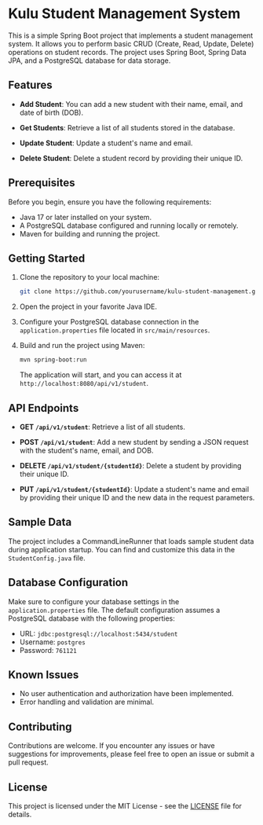 # Kulu Student Management System

This is a simple Spring Boot project that implements a student management system. It allows you to perform basic CRUD (Create, Read, Update, Delete) operations on student records. The project uses Spring Boot, Spring Data JPA, and a PostgreSQL database for data storage.

## Features

- **Add Student**: You can add a new student with their name, email, and date of birth (DOB).

- **Get Students**: Retrieve a list of all students stored in the database.

- **Update Student**: Update a student's name and email.

- **Delete Student**: Delete a student record by providing their unique ID.

## Prerequisites

Before you begin, ensure you have the following requirements:

- Java 17 or later installed on your system.
- A PostgreSQL database configured and running locally or remotely.
- Maven for building and running the project.

## Getting Started

1. Clone the repository to your local machine:

   ```bash
   git clone https://github.com/yourusername/kulu-student-management.git
   ```

2. Open the project in your favorite Java IDE.

3. Configure your PostgreSQL database connection in the `application.properties` file located in `src/main/resources`.

4. Build and run the project using Maven:

   ```bash
   mvn spring-boot:run
   ```

   The application will start, and you can access it at `http://localhost:8080/api/v1/student`.

## API Endpoints

- **GET `/api/v1/student`**: Retrieve a list of all students.

- **POST `/api/v1/student`**: Add a new student by sending a JSON request with the student's name, email, and DOB.

- **DELETE `/api/v1/student/{studentId}`**: Delete a student by providing their unique ID.

- **PUT `/api/v1/student/{studentId}`**: Update a student's name and email by providing their unique ID and the new data in the request parameters.

## Sample Data

The project includes a CommandLineRunner that loads sample student data during application startup. You can find and customize this data in the `StudentConfig.java` file.

## Database Configuration

Make sure to configure your database settings in the `application.properties` file. The default configuration assumes a PostgreSQL database with the following properties:

- URL: `jdbc:postgresql://localhost:5434/student`
- Username: `postgres`
- Password: `761121`

## Known Issues

- No user authentication and authorization have been implemented.
- Error handling and validation are minimal.

## Contributing

Contributions are welcome. If you encounter any issues or have suggestions for improvements, please feel free to open an issue or submit a pull request.

## License

This project is licensed under the MIT License - see the [LICENSE](LICENSE) file for details.
